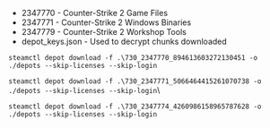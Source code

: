 - 2347770 - Counter-Strike 2 Game Files
- 2347771 - Counter-Strike 2 Windows Binaries
- 2347779 - Counter-Strike 2 Workshop Tools
- depot_keys.json - Used to decrypt chunks downloaded

``steamctl depot download -f .\730_2347770_894613603272130451 -o ./depots --skip-licenses --skip-login``

``steamctl depot download -f .\730_2347771_5066464415261070738 -o ./depots --skip-licenses --skip-login``\

``steamctl depot download -f .\730_2347774_4260986158965787628 -o ./depots --skip-licenses --skip-login``
